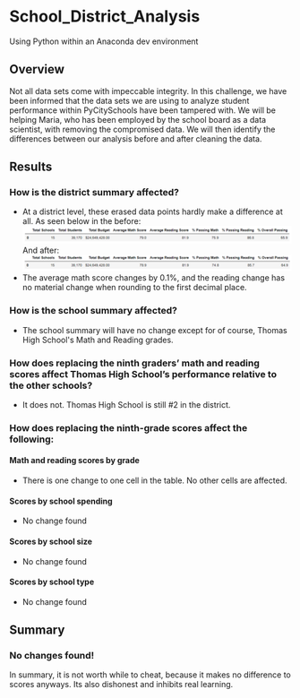 # School_District_Analysis
Using Python within an Anaconda dev environment
## Overview
Not all data sets come with impeccable integrity. In this challenge, we have been informed that the data sets we are using to analyze student performance within PyCitySchools have been tampered with. We will be helping Maria, who has been employed by the school board as a data scientist, with removing the compromised data. We will then identify the differences between our analysis before and after cleaning the data. 
## Results
### How is the district summary affected?
- At a district level, these erased data points hardly make a difference at all. As seen below in the before:
![preclean_district_summary](https://github.com/roborowanb/School_District_Analysis/blob/fc06b015f9b99661b007156feee251a6f7dfe072/preclean%20district%20summary.PNG)
And after:
![postclean_district_summary](https://github.com/roborowanb/School_District_Analysis/blob/fc06b015f9b99661b007156feee251a6f7dfe072/postclean%20district%20summary.PNG)
- The average math score changes by 0.1%, and the reading change has no material change when rounding to the first decimal place. 
### How is the school summary affected?
- The school summary will have no change except for of course, Thomas High School's Math and Reading grades. 
### How does replacing the ninth graders’ math and reading scores affect Thomas High School’s performance relative to the other schools?
- It does not. Thomas High School is still #2 in the district.
### How does replacing the ninth-grade scores affect the following:
#### Math and reading scores by grade
- There is one change to one cell in the table. No other cells are affected. 
#### Scores by school spending
- No change found 
#### Scores by school size
- No change found
#### Scores by school type
- No change found

## Summary
### No changes found!
In summary, it is not worth while to cheat, because it makes no difference to scores anyways. Its also dishonest and inhibits real learning. 
